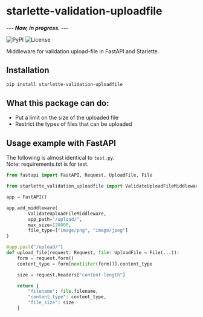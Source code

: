 # starlette-validation-uploadfile

***--- Now, in progress. ---***

![PyPI](https://img.shields.io/pypi/v/starlette-validation-uploadfile?color=orange)
![License](https://img.shields.io/github/license/terib0l/starlette-validation-uploadfile)

Middleware for validation upload-file in FastAPI and Starlette.

## Installation

```bash
pip install starlette-validation-uploadfile
```

## What this package can do:

- Put a limit on the size of the uploaded file
- Restrict the types of files that can be uploaded

## Usage example with FastAPI

The following is almost identical to `test.py`.  
Note: requirements.txt is for test.

```python
from fastapi import FastAPI, Request, UploadFile, File 

from starlette_validation_uploadfile import ValidateUploadFileMiddleware

app = FastAPI()

app.add_middleware(
        ValidateUploadFileMiddleware,
        app_path="/upload/",
        max_size=120000,
        file_type=["image/png", "image/jpeg"]
)

@app.post("/upload/")
def upload_file(request: Request, file: UploadFile = File(...)):
    form = request.form()
    content_type = form[next(iter(form))].content_type

    size = request.headers["content-length"]

    return {
        "filename": file.filename,
        "content_type": content_type,
        "file_size": size
    }
```
